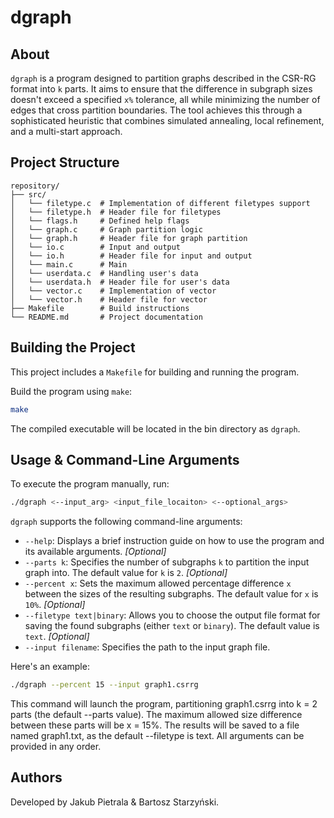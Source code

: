 # dgraph

## About
`dgraph` is a program designed to partition graphs described in the CSR-RG format into `k` parts. It aims to ensure that the difference in subgraph sizes doesn't exceed a specified `x%` tolerance, all while minimizing the number of edges that cross partition boundaries. The tool achieves this through a sophisticated heuristic that combines simulated annealing, local refinement, and a multi-start approach.

## Project Structure
```
repository/
├── src/
│   └── filetype.c  # Implementation of different filetypes support
│   └── filetype.h  # Header file for filetypes
│   └── flags.h     # Defined help flags
│   └── graph.c     # Graph partition logic
│   └── graph.h     # Header file for graph partition
│   └── io.c        # Input and output
│   └── io.h        # Header file for input and output
│   └── main.c      # Main
│   └── userdata.c  # Handling user's data
│   └── userdata.h  # Header file for user's data
│   └── vector.c    # Implementation of vector
│   └── vector.h    # Header file for vector
├── Makefile        # Build instructions
└── README.md       # Project documentation
```

## Building the Project
This project includes a `Makefile` for building and running the program.

Build the program using `make`:
```bash
make
```
The compiled executable will be located in the bin directory as `dgraph`.

## Usage & Command-Line Arguments
To execute the program manually, run:
```bash
./dgraph <--input_arg> <input_file_locaiton> <--optional_args> 
```

`dgraph` supports the following command-line arguments:
- `--help`: Displays a brief instruction guide on how to use the program and its available arguments. *[Optional]*
- `--parts k`: Specifies the number of subgraphs `k` to partition the input graph into. The default value for `k` is `2`. *[Optional]*
- `--percent x`: Sets the maximum allowed percentage difference `x` between the sizes of the resulting subgraphs. The default value for `x` is `10%`. *[Optional]*
- `--filetype text|binary`: Allows you to choose the output file format for saving the found subgraphs (either `text` or `binary`). The default value is `text`. *[Optional]*
- `--input filename`: Specifies the path to the input graph file.

Here's an example:
```bash
./dgraph --percent 15 --input graph1.csrrg
```
This command will launch the program, partitioning graph1.csrrg into k = 2 parts (the default --parts value). The maximum allowed size difference between these parts will be x = 15%. The results will be saved to a file named graph1.txt, as the default --filetype is text. All arguments can be provided in any order.

## Authors
Developed by Jakub Pietrala & Bartosz Starzyński.
